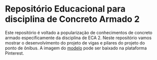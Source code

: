 # Repositório Educacional para disciplina de Concreto Armado 2  

Este repositório é voltado a popularização de conhecimentos de concreto armado especificamente da disciplina de ECA 2. Neste repositório vamos mostrar o desenvolvimento do projeto de vigas e pilares do projeto do ponto de ônibus. A imagem do [modelo](https://br.pinterest.com/pin/678073287641435121/) pode ser baixado na plataforma Pinterest.

